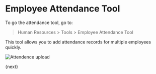 <!-- add-breadcrumbs -->
# Employee Attendance Tool

To go the attendance tool, go to:

> Human Resources > Tools > Employee Attendance Tool

This tool allows you to add attendance records for multiple employees quickly.

<img class="screenshot" alt="Attendence upload" src="/docs/assets/img/human-resources/employee-attendance-tool.png">

{next}